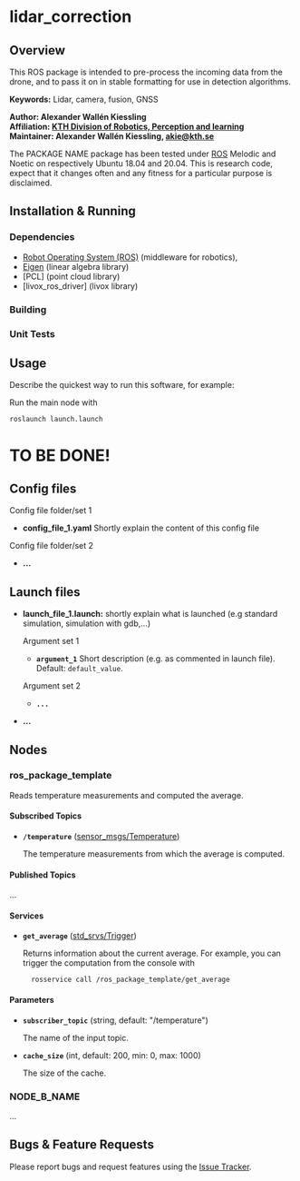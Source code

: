 # lidar_correction

## Overview

This ROS package is intended to pre-process the incoming data from the drone, and to pass it on in stable formatting for use in detection algorithms.

**Keywords:** Lidar, camera, fusion, GNSS

**Author: Alexander Wallén Kiessling<br />
Affiliation: [KTH Division of Robotics, Perception and learning](https://www.kth.se/is/rpl)<br />
Maintainer: Alexander Wallén Kiessling, akie@kth.se**

The PACKAGE NAME package has been tested under [ROS] Melodic and Noetic on respectively Ubuntu 18.04 and 20.04.
This is research code, expect that it changes often and any fitness for a particular purpose is disclaimed.

## Installation & Running

### Dependencies

- [Robot Operating System (ROS)](http://wiki.ros.org) (middleware for robotics),
- [Eigen] (linear algebra library)
- [PCL] (point cloud library)
- [livox_ros_driver] (livox library)

### Building



### Unit Tests



## Usage

Describe the quickest way to run this software, for example:

Run the main node with

	roslaunch launch.launch

# TO BE DONE!

## Config files

Config file folder/set 1

* **config_file_1.yaml** Shortly explain the content of this config file

Config file folder/set 2

* **...**

## Launch files

* **launch_file_1.launch:** shortly explain what is launched (e.g standard simulation, simulation with gdb,...)

     Argument set 1

     - **`argument_1`** Short description (e.g. as commented in launch file). Default: `default_value`.

    Argument set 2

    - **`...`**

* **...**

## Nodes

### ros_package_template

Reads temperature measurements and computed the average.


#### Subscribed Topics

* **`/temperature`** ([sensor_msgs/Temperature])

	The temperature measurements from which the average is computed.


#### Published Topics

...


#### Services

* **`get_average`** ([std_srvs/Trigger])

	Returns information about the current average. For example, you can trigger the computation from the console with

		rosservice call /ros_package_template/get_average


#### Parameters

* **`subscriber_topic`** (string, default: "/temperature")

	The name of the input topic.

* **`cache_size`** (int, default: 200, min: 0, max: 1000)

	The size of the cache.


### NODE_B_NAME

...


## Bugs & Feature Requests

Please report bugs and request features using the [Issue Tracker](https://github.com/ethz-asl/ros_best_practices/issues).


[ROS]: http://www.ros.org
[rviz]: http://wiki.ros.org/rviz
[Eigen]: http://eigen.tuxfamily.org
[std_srvs/Trigger]: http://docs.ros.org/api/std_srvs/html/srv/Trigger.html
[sensor_msgs/Temperature]: http://docs.ros.org/api/sensor_msgs/html/msg/Temperature.html
